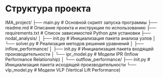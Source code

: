 # Структура проекта
IMA_project/
├── main.py # Основной скрипт запуска программы
├── readme.md # Описание проекта и инструкции по использованию
├── requirements.txt # Список зависимостей Python для установки
├── nodal_analysis/
│
├── init.py # Инициализация пакета анализа узлов
│
└── solver.py # Реализация методов решения уравнений
    │
    ├── inflow_performance/
        │
        ├── init.py # Инициализация пакета входящей производительности
        │
        └── ipr_model.py # Модели IPR (Inflow Performance Relationship)
    │
    └── outflow_performance/
        ├── init.py # Инициализация пакета исходящей производительности
        └── vlp_model.py # Модели VLP (Vertical Lift Performance)
